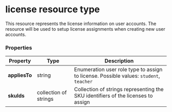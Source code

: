 # license resource type

This resource represents the license information on user accounts. The resource will be used to setup license assignments when creating new user accounts.

### Properties

| Property | Type | Description |
|-|-|-|
| **appliesTo** | string |  Enumeration user role type to assign to license. Possible values: `student`, `teacher`         |
| **skuIds** | collection of strings |  Collection of strings representing the SKU identifiers of the licenses to assign         |
